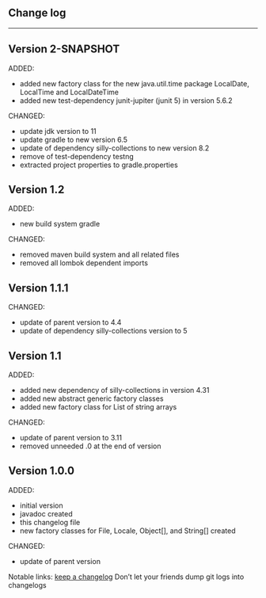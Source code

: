 ## Change log
----------------------

Version 2-SNAPSHOT
-------------

ADDED: 

- added new factory class for the new java.util.time package LocalDate, LocalTime and LocalDateTime
- added new test-dependency junit-jupiter (junit 5) in version 5.6.2

CHANGED:

- update jdk version to 11
- update gradle to new version 6.5
- update of dependency silly-collections to new version 8.2
- remove of test-dependency testng 
- extracted project properties to gradle.properties

Version 1.2
-------------

ADDED:
 
- new build system gradle

CHANGED:

- removed maven build system and all related files
- removed all lombok dependent imports


Version 1.1.1
-------------

CHANGED:

- update of parent version to 4.4
- update of dependency silly-collections version to 5


Version 1.1
-------------

ADDED: 

- added new dependency of silly-collections in version 4.31
- added new abstract generic factory classes
- added new factory class for List of string arrays

CHANGED:

- update of parent version to 3.11
- removed unneeded .0 at the end of version

Version 1.0.0
-------------

ADDED: 

- initial version
- javadoc created
- this changelog file
- new factory classes for File, Locale, Object[], and String[] created

CHANGED:

- update of parent version


Notable links:
[keep a changelog](http://keepachangelog.com/en/1.0.0/) Don’t let your friends dump git logs into changelogs
